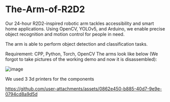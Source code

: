 # The-Arm-of-R2D2

Our 24-hour R2D2-inspired robotic arm tackles accessibility and smart home applications. Using OpenCV, YOLOv5, and Arduino, we enable precise object recognition and motion control for people in need.

The arm is able to perform object detection and classification tasks.

Requirement: CPP, Python, Torch, OpenCV
The arms look like below (We forgot to take pictures of the working demo and now it is disassembled):

![image](https://github.com/user-attachments/assets/7b609809-baa5-447a-88d5-ed2abbf35b13)


We used 3 3d printers for the components

https://github.com/user-attachments/assets/0862e450-b885-40d7-9e9e-0794cd8a9d5d

